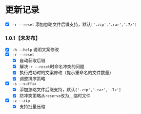 
# 更新记录
- [x] `-r --reset` 添加忽略文件后缀支持，默认`['.zip','.rar','.7z']`

### 1.0.1【未发布】
- [x] `-h --help` 说明文案修改
- [x] `-r --reset` 
  - [x] 自动获取后缀
  - [x] 解决`-r --reset`时命名冲突的问题
  - [x] 执行成功时的文案修改（提示重命名的文件数量）
  - [x] 调整排序策略
- [x] `-s --suffix`
  - [x] 添加忽略文件后缀支持，默认`['.zip','.rar','.7z']`
  - [x] 防冲突策略从`reserve`改为`__`临时文件
- [x] `-z --zip`
  - [x] 支持批量压缩
